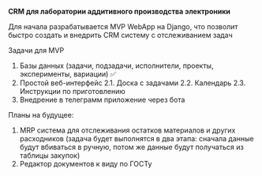 **CRM для лаборатории аддитивного производства электроники**

Для начала разрабатывается MVP WebApp на Django, что позволит быстро создать и внедрить CRM систему с отслеживанием задач

Задачи для MVP

1. Базы данных (задачи, подзадачи, исполнители, проекты, эксперименты, вариации) ✅
2. Простой веб-интерфейc
    2.1. Доска с задачами
    2.2. Календарь
    2.3. Инструкции по приготовлению
3. Внедрение в телеграмм приложение через бота

Планы на будущее:

1. MRP система для отслеживания остатков материалов и других расходников (задача будет выполнятся в два этапа: сначала данные будут вбиваться в ручную, потом же данные будут получаться из таблицы закупок)
2. Редактор документов к виду по ГОСТу
